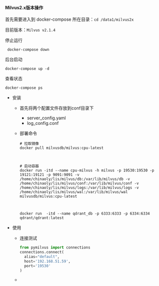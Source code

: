 #### Milvus2.x版本操作

首先需要进入到 docker-compose 所在目录：`cd /data1/milvus2x`

目前版本：`Milvus v2.1.4 `

停止运行

```shell
 docker-compose down
```

后台启动

```shell
docker-compose up -d
```

查看状态

```shell
docker-compose ps
```





- 安装

  - 首先将两个配置文件存放到conf目录下

    - server_config.yaml
    - log_config.conf

  - 部署命令

    ```shell
    # 拉取镜像
    docker pull milvusdb/milvus:cpu-latest
    
    
    
    # 启动容器
    docker run -itd --name cpu-milvus -h milvus -p 19530:19530 -p 19121:19121 -p 9091:9091 -v /home/chinaoly/lis/milvus/db:/var/lib/milvus/db -v /home/chinaoly/lis/milvus/conf:/var/lib/milvus/conf -v /home/chinaoly/lis/milvus/logs:/var/lib/milvus/logs -v /home/chinaoly/lis/milvus/wal:/var/lib/milvus/wal milvusdb/milvus:cpu-latest
    
    
    
    docker run  -itd --name qdrant_db -p 6333:6333 -p 6334:6334 qdrant/qdrant:latest
    ```

- 使用

  - 连接测试

    ```python
    from pymilvus import connections
    connections.connect(
      alias="default", 
      host='192.168.51.59', 
      port='19530'
    )
    ```

    

  - 

